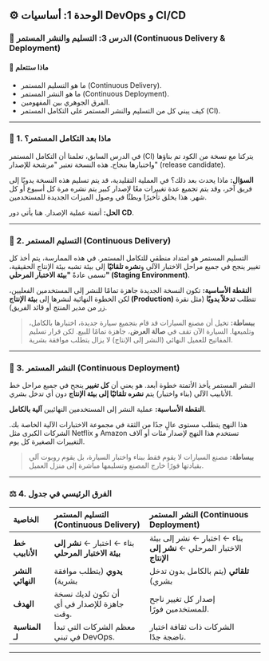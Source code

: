 ## ⚙️ الوحدة 1: أساسيات DevOps و CI/CD

### 📘 الدرس 3: التسليم والنشر المستمر (Continuous Delivery & Deployment)

#### 🧠 **ماذا ستتعلم**
* ما هو التسليم المستمر (Continuous Delivery).
* ما هو النشر المستمر (Continuous Deployment).
* الفرق الجوهري بين المفهومين.
* كيف يبني كل من التسليم والنشر المستمر على التكامل المستمر (CI).

---
### 🤔 1. ماذا بعد التكامل المستمر؟
في الدرس السابق، تعلمنا أن التكامل المستمر (CI) يتركنا مع نسخة من الكود تم بناؤها واختبارها بنجاح. هذه النسخة تعتبر "مرشحة للإصدار" (release candidate).

**السؤال:** ماذا يحدث بعد ذلك؟ في العملية التقليدية، قد يتم تسليم هذه النسخة يدويًا إلى فريق آخر، وقد يتم تجميع عدة تغييرات معًا لإصدار كبير يتم نشره مرة كل أسبوع أو كل شهر. هذا يخلق تأخيرًا وبطئًا في وصول الميزات الجديدة للمستخدمين.

**الحل:** أتمتة عملية الإصدار. هنا يأتي دور **CD**.

---
### 🚚 2. التسليم المستمر (Continuous Delivery)
التسليم المستمر هو امتداد منطقي للتكامل المستمر. في هذه الممارسة، يتم أخذ كل تغيير ينجح في جميع مراحل الاختبار الآلي و**نشره تلقائيًا** إلى بيئة تشبه بيئة الإنتاج الحقيقية، تسمى عادةً **"بيئة الاختبار المرحلي" (Staging Environment)**.

**النقطة الأساسية:** تكون النسخة الجديدة جاهزة تمامًا للنشر إلى المستخدمين الفعليين، لكن الخطوة النهائية لنشرها إلى **بيئة الإنتاج (Production)** تتطلب **تدخلاً يدويًا** (مثل نقرة زر من مدير المنتج أو قائد الفريق).

> **ببساطة:** تخيل أن مصنع السيارات قد قام بتجميع سيارة جديدة، اختبارها بالكامل، وتلميعها. السيارة الآن تقف في **صالة العرض**، جاهزة تمامًا للبيع. لكن قرار تسليم المفاتيح للعميل النهائي (النشر إلى الإنتاج) لا يزال يتطلب موافقة بشرية.

---
### 🚀 3. النشر المستمر (Continuous Deployment)
النشر المستمر يأخذ الأتمتة خطوة أبعد. هو يعني أن **كل تغيير** ينجح في جميع مراحل خط الأنابيب الآلي (بناء واختبار) يتم **نشره تلقائيًا إلى بيئة الإنتاج** دون أي تدخل بشري.

**النقطة الأساسية:** عملية النشر إلى المستخدمين النهائيين **آلية بالكامل**.

هذا النهج يتطلب مستوى عالٍ جدًا من الثقة في مجموعة الاختبارات الآلية الخاصة بك. الشركات الكبرى مثل Netflix و Amazon تستخدم هذا النهج لإصدار مئات أو آلاف التغييرات الصغيرة كل يوم.

> **ببساطة:** مصنع السيارات لا يقوم فقط ببناء واختبار السيارة، بل يقوم روبوت آلي بقيادتها فورًا خارج المصنع وتسليمها مباشرة إلى منزل العميل.

---
### ⚖️ 4. الفرق الرئيسي في جدول

| الخاصية | التسليم المستمر (Continuous Delivery) | النشر المستمر (Continuous Deployment) |
| :--- | :--- | :--- |
| **خط الأنابيب** | بناء ← اختبار ← **نشر إلى بيئة الاختبار المرحلي** | بناء ← اختبار ← نشر إلى بيئة الاختبار المرحلي ← **نشر إلى الإنتاج** |
| **النشر النهائي** | **يدوي** (يتطلب موافقة بشرية) | **تلقائي** (يتم بالكامل بدون تدخل بشري) |
| **الهدف** | أن تكون لديك نسخة جاهزة للإصدار في أي وقت. | إصدار كل تغيير ناجح للمستخدمين فورًا. |
| **المناسبة لـ** | معظم الشركات التي تبدأ في تبني DevOps. | الشركات ذات ثقافة اختبار ناضجة جدًا. |

---
